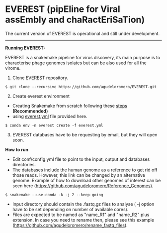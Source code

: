 # EVEREST (pipEline for Viral assEmbly and chaRactEriSaTion)

The current version of EVEREST is operational and still under development.

---
**Running EVEREST:**

EVEREST is a snakemake pipeline for virus discovery, its main purpose is to characterise phage genomes isolates but can be also used for all the virome.
1. Clone EVEREST repository.
```
$ git clone --recursive https://github.com/agudeloromero/EVEREST.git
```

2. Create everest environment
* Creating Snakemake from scratch following these [steps](https://github.com/agudeloromero/EVEREST/blob/main/Extras/Create_Snakemake_env.md) **(Recommended)**
* using [everest.yml](https://github.com/agudeloromero/EVEREST/blob/main/everest.yml) file provided here.

```
$ conda env -n everest create -f everest.yml
```


3. EVEREST databases have to be requesting by email, but they will open soon.

**How to run**

* Edit conf/config.yml file to point to the input, output and databases directories.
* The databases include the human genome as a reference to get rid off those reads. However, this link can be changed by an alternative genome. Example of how to download other genomes of interest can be seen here (https://github.com/agudeloromero/Reference_Genomes). 
```
$ snakemake --use-conda -k -j 2 --keep-going
```
* Input directory should contain the .fastq.gz files to analyse ( -j option have to be set depending on number of available cores).
* Files are expected to be named as "name_R1" and "name_R2" plus extension. In case you need to rename then, please see this example (https://github.com/agudeloromero/rename_fastq_files).

